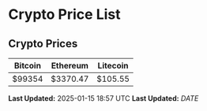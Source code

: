 # Crypto Price List

## Crypto Prices
| Bitcoin | Ethereum | Litecoin |
| ------- | -------- | -------- |
| $99354 | $3370.47 | $105.55 |
**Last Updated:** 2025-01-15 18:57 UTC
**Last Updated:** $DATE$
